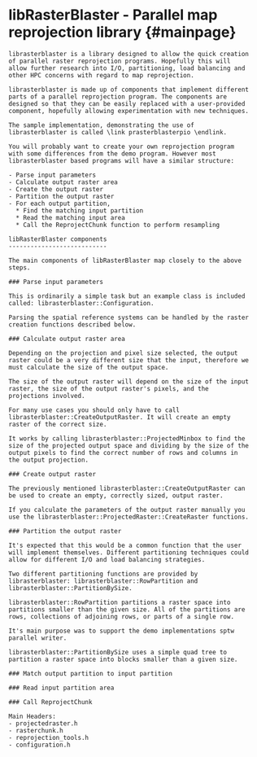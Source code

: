 libRasterBlaster - Parallel map reprojection library            {#mainpage}
============
    librasterblaster is a library designed to allow the quick creation
    of parallel raster reprojection programs. Hopefully this will
    allow further research into I/O, partitioning, load balancing and
    other HPC concerns with regard to map reprojection.

    librasterblaster is made up of components that implement different
    parts of a parallel reprojection program. The components are
    designed so that they can be easily replaced with a user-provided
    component, hopefully allowing experimentation with new techniques.

    The sample implementation, demonstrating the use of
    librasterblaster is called \link prasterblasterpio \endlink.

    You will probably want to create your own reprojection program
    with some differences from the demo program. However most
    librasterblaster based programs will have a similar structure:
    
    - Parse input parameters
    - Calculate output raster area
    - Create the output raster
    - Partition the output raster
    - For each output partition, 
      * Find the matching input partition
      * Read the matching input area
      * Call the ReprojectChunk function to perform resampling

    libRasterBlaster components
    ---------------------------

    The main components of libRasterBlaster map closely to the above
    steps.
    
    ### Parse input parameters

    This is ordinarily a simple task but an example class is included
    called: librasterblaster::Configuration.

    Parsing the spatial reference systems can be handled by the raster
    creation functions described below.

    ### Calculate output raster area
    
    Depending on the projection and pixel size selected, the output
    raster could be a very different size that the input, therefore we
    must calculate the size of the output space.
    
    The size of the output raster will depend on the size of the input
    raster, the size of the output raster's pixels, and the
    projections involved.

    For many use cases you should only have to call
    librasterblaster::CreateOutputRaster. It will create an empty
    raster of the correct size.
        
    It works by calling librasterblaster::ProjectedMinbox to find the
    size of the projected output space and dividing by the size of the
    output pixels to find the correct number of rows and columns in
    the output projection.

    ### Create output raster

    The previously mentioned librasterblaster::CreateOutputRaster can
    be used to create an empty, correctly sized, output raster.

    If you calculate the parameters of the output raster manually you
    use the librasterblaster::ProjectedRaster::CreateRaster functions.
    
    ### Partition the output raster
    
    It's expected that this would be a common function that the user
    will implement themselves. Different partitioning techniques could
    allow for different I/O and load balancing strategies.

    Two different partitioning functions are provided by
    librasterblaster: librasterblaster::RowPartition and
    librasterblaster::PartitionBySize.

    librasterblaster::RowPartition partitions a raster space into
    partitions smaller than the given size. All of the partitions are
    rows, collections of adjoining rows, or parts of a single row.

    It's main purpose was to support the demo implementations sptw
    parallel writer.

    librasterblaster::PartitionBySize uses a simple quad tree to
    partition a raster space into blocks smaller than a given size.

    ### Match output partition to input partition
    
    ### Read input partition area

    ### Call ReprojectChunk

    Main Headers:
    - projectedraster.h
    - rasterchunk.h
    - reprojection_tools.h
    - configuration.h
